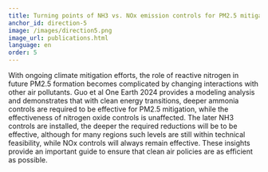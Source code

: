 ```yaml
---
title: Turning points of NH3 vs. NOx emission controls for PM2.5 mitigation at different regions
anchor_id: direction-5
image: /images/direction5.png
image_url: publications.html
language: en
order: 5
---
```


With ongoing climate mitigation efforts, the role of reactive nitrogen in future PM2.5 formation becomes complicated by changing interactions with other air pollutants. Guo et al One Earth 2024 provides a modeling analysis and demonstrates that with clean energy transitions, deeper ammonia controls are required to be effective for PM2.5 mitigation, while the effectiveness of nitrogen oxide controls is unaffected. The later NH3 controls are installed, the deeper the required reductions will be to be effective, although for many regions such levels are still within technical feasibility, while NOx controls will always remain effective. These insights provide an important guide to ensure that clean air policies are as efficient as possible. 
